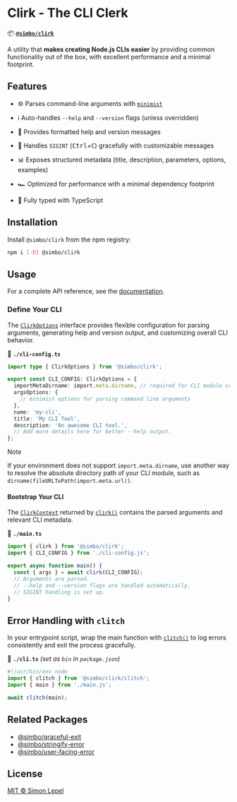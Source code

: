 # Clirk - The CLI Clerk

📦 [**`@simbo/clirk`**](https://npmjs.com/package/@simbo/clirk)

A utility that **makes creating Node.js CLIs easier** by providing common
functionality out of the box, with excellent performance and a minimal
footprint.

## Features

- ⚙️ Parses command-line arguments with
  [`minimist`](https://www.npmjs.com/package/minimist)

- ℹ️ Auto-handles `--help` and `--version` flags (unless overridden)

- 📝 Provides formatted help and version messages

- 🛑 Handles `SIGINT` (<kbd>Ctrl</kbd>+<kbd>C</kbd>) gracefully with
  customizable messages

- 📊 Exposes structured metadata (title, description, parameters, options,
  examples)

- 🏎️ Optimized for performance with a minimal dependency footprint

- 📘 Fully typed with TypeScript

## Installation

Install `@simbo/clirk` from the npm registry:

```bash
npm i [-D] @simbo/clirk
```

## Usage

For a complete API reference, see the
[documentation](https://simbo.codes/packages/modules/_simbo_clirk/).

### Define Your CLI

The
[`ClirkOptions`](https://simbo.codes/packages/interfaces/_simbo_clirk..ClirkOptions/)
interface provides flexible configuration for parsing arguments, generating help
and version output, and customizing overall CLI behavior.

📄 **`./cli-config.ts`**

```ts
import type { ClirkOptions } from '@simbo/clirk';

export const CLI_CONFIG: ClirkOptions = {
  importMetaDirname: import.meta.dirname, // required for CLI module context
  argsOptions: {
    // minimist options for parsing command line arguments
  },
  name: 'my-cli',
  title: 'My CLI Tool',
  description: 'An awesome CLI tool.',
  // Add more details here for better --help output.
};
```

> [!NOTE]  
> If your environment does not support `import.meta.dirname`, use another way to
> resolve the absolute directory path of your CLI module, such as
> `dirname(fileURLToPath(import.meta.url))`.

#### Bootstrap Your CLI

The
[`ClirkContext`](https://simbo.codes/packages/interfaces/_simbo_clirk..ClirkContext/)
returned by
[`clirk()`](https://simbo.codes/packages/functions/_simbo_clirk..clirk/)
contains the parsed arguments and relevant CLI metadata.

📄 **`./main.ts`**

```ts
import { clirk } from '@simbo/clirk';
import { CLI_CONFIG } from './cli-config.js';

export async function main() {
  const { args } = await clirk(CLI_CONFIG);
  // Arguments are parsed.
  // --help and --version flags are handled automatically.
  // SIGINT handling is set up.
}
```

## Error Handling with `clitch`

In your entrypoint script, wrap the main function with
[`clitch()`](https://simbo.codes/packages/functions/_simbo_clirk.clitch.clitch/)
to log errors consistently and exit the process gracefully.

📄 **`./cli.ts`** _(set as `bin` in `package.json`)_

```ts
#!/usr/bin/env node
import { clitch } from '@simbo/clirk/clitch';
import { main } from './main.js';

await clitch(main);
```

## Related Packages

- [@simbo/graceful-exit](https://npmjs.com/package/@simbo/graceful-exit)
- [@simbo/stringify-error](https://npmjs.com/package/@simbo/stringify-error)
- [@simbo/user-facing-error](https://npmjs.com/package/@simbo/user-facing-error)

## License

[MIT © Simon Lepel](http://simbo.mit-license.org/2025/)
